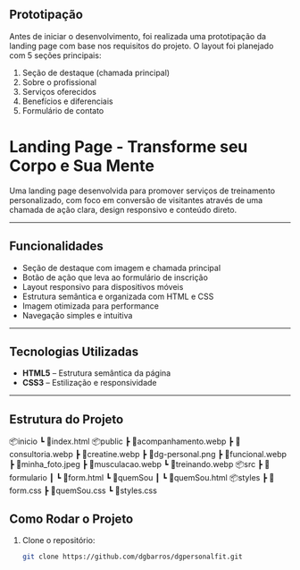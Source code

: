 ## Prototipação

Antes de iniciar o desenvolvimento, foi realizada uma prototipação da landing page com base nos requisitos do projeto. O layout foi planejado com 5 seções principais:

1. Seção de destaque (chamada principal)
2. Sobre o profissional
3. Serviços oferecidos
4. Benefícios e diferenciais
5. Formulário de contato

# Landing Page - Transforme seu Corpo e Sua Mente

Uma landing page desenvolvida para promover serviços de treinamento personalizado, com foco em conversão de visitantes através de uma chamada de ação clara, design responsivo e conteúdo direto.

---

## Funcionalidades

- Seção de destaque com imagem e chamada principal
- Botão de ação que leva ao formulário de inscrição
- Layout responsivo para dispositivos móveis
- Estrutura semântica e organizada com HTML e CSS
- Imagem otimizada para performance
- Navegação simples e intuitiva

---

## Tecnologias Utilizadas

- **HTML5** – Estrutura semântica da página
- **CSS3** – Estilização e responsividade
---

## Estrutura do Projeto
📦inicio
 ┗ 📜index.html
📦public
 ┣ 📜acompanhamento.webp
 ┣ 📜consultoria.webp
 ┣ 📜creatine.webp
 ┣ 📜dg-personal.png
 ┣ 📜funcional.webp
 ┣ 📜minha_foto.jpeg
 ┣ 📜musculacao.webp
 ┗ 📜treinando.webp
 📦src
 ┣ 📂formulario
 ┃ ┗ 📜form.html
 ┗ 📂quemSou
 ┃ ┗ 📜quemSou.html
 📦styles
 ┣ 📜form.css
 ┣ 📜quemSou.css
 ┗ 📜styles.css

 ## Como Rodar o Projeto

1. Clone o repositório:
   ```bash
   git clone https://github.com/dgbarros/dgpersonalfit.git
